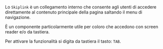 Lo `Skiplink` è un collegamento interno che consente agli utenti di accedere direttamente al contenuto principale della pagina saltando il menu di navigazione.

È un componente particolarmente utile per coloro che accedono con screen reader e/o da tastiera.

Per attivare la funzionalità si digita da tastiera il tasto: `TAB`.
